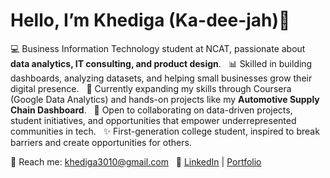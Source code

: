 # Hello, I’m Khediga (Ka-dee-jah)👋  

💻 Business Information Technology student at NCAT, passionate about **data analytics, IT consulting, and product design**.  
📊 Skilled in building dashboards, analyzing datasets, and helping small businesses grow their digital presence.  
🌱 Currently expanding my skills through Coursera (Google Data Analytics) and hands-on projects like my **Automotive Supply Chain Dashboard**.  
🤝 Open to collaborating on data-driven projects, student initiatives, and opportunities that empower underrepresented communities in tech.  
✨ First-generation college student, inspired to break barriers and create opportunities for others.  

📩 Reach me: khediga3010@gmail.com  
🔗 [LinkedIn](https://www.linkedin.com/in/khediga-omer-1b365f203) | [Portfolio](https://yourfuturelink.com)
